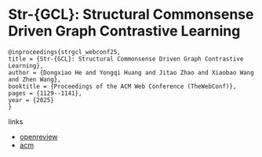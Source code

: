 # Str-{GCL}: Structural Commonsense Driven Graph Contrastive Learning

```
@inproceedings{strgcl_webconf25,
title = {Str-{GCL}: Structural Commonsense Driven Graph Contrastive Learning},
author = {Dongxiao He and Yongqi Huang and Jitao Zhao and Xiaobao Wang and Zhen Wang},
booktitle = {Proceedings of the ACM Web Conference (TheWebConf)},
pages = {1129--1141},
year = {2025}
}
```

links
- [openreview](https://openreview.net/forum?id=zefCoSncYR)
- [acm](https://dl.acm.org/doi/10.1145/3696410.3714900)
